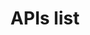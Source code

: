 ---
# Title of the generated Web page
title: APIs list
# Set as the "description" meta tag of the generated Web page
description: List of APIs
# Defines the APIs List page as one of the entries displayed 
# in the top header of the portal Web site
# See https://gohugo.io/content-management/menus/
menu:
  main:
    name: APIs
    weight: 20
---